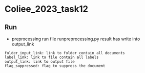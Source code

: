 # Coliee_2023_task12


## Run
* preprocessing
run file runpreprocessing.py
result has write into output_link
```
folder_input_link: link to folder contain all documents
label_link: link to file contain all labels
output_link: link to output file
flag_suppressed: flag to suppress the document
```